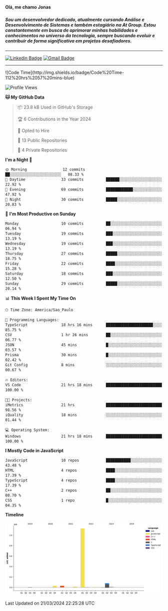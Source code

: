 <h4 align="left">Olá, me chamo Jonas</h4>

###

<h5 align="left">Sou um desenvolvedor dedicado, atualmente cursando Análise e Desenvolvimento de Sistemas e também  estagiário na At Group. Estou constantemente em busca de aprimorar minhas habilidades e conhecimentos no universo da tecnologia, sempre buscando evoluir e contribuir de forma significativa em projetos desafiadores.</h5>

###
<hr>

[![Linkedin Badge](https://img.shields.io/badge/-Jonas%20Neto-065535?style=flat-square&logo=Linkedin&logoColor=white&link=https://www.linkedin.com/in/jonas-nogueira-neto/)](https://www.linkedin.com/in/jonas-nogueira-neto/)
[![Gmail Badge](https://img.shields.io/badge/-nogueiraneto.jonas@gmail.com-065535?style=flat-square&logo=Gmail&logoColor=white&link=mailto:diego.schell.f@gmail.com)](mailto:diego.schell.f@gmail.com)
<hr>
<!--START_SECTION:waka-->
![Code Time](http://img.shields.io/badge/Code%20Time-112%20hrs%2057%20mins-blue)

![Profile Views](http://img.shields.io/badge/Profile%20Views-0-blue)

**🐱 My GitHub Data** 

> 📦 23.8 kB Used in GitHub's Storage 
 > 
> 🏆 6 Contributions in the Year 2024
 > 
> 💼 Opted to Hire
 > 
> 📜 13 Public Repositories 
 > 
> 🔑 4 Private Repositories 
 > 
**I'm a Night 🦉** 

```text
🌞 Morning                12 commits          ██░░░░░░░░░░░░░░░░░░░░░░░   08.33 % 
🌆 Daytime                33 commits          ██████░░░░░░░░░░░░░░░░░░░   22.92 % 
🌃 Evening                69 commits          ████████████░░░░░░░░░░░░░   47.92 % 
🌙 Night                  30 commits          █████░░░░░░░░░░░░░░░░░░░░   20.83 % 
```
📅 **I'm Most Productive on Sunday** 

```text
Monday                   10 commits          ██░░░░░░░░░░░░░░░░░░░░░░░   06.94 % 
Tuesday                  19 commits          ███░░░░░░░░░░░░░░░░░░░░░░   13.19 % 
Wednesday                19 commits          ███░░░░░░░░░░░░░░░░░░░░░░   13.19 % 
Thursday                 27 commits          █████░░░░░░░░░░░░░░░░░░░░   18.75 % 
Friday                   22 commits          ████░░░░░░░░░░░░░░░░░░░░░   15.28 % 
Saturday                 18 commits          ███░░░░░░░░░░░░░░░░░░░░░░   12.50 % 
Sunday                   29 commits          █████░░░░░░░░░░░░░░░░░░░░   20.14 % 
```


📊 **This Week I Spent My Time On** 

```text
🕑︎ Time Zone: America/Sao_Paulo

💬 Programming Languages: 
TypeScript               18 hrs 16 mins      █████████████████████░░░░   85.75 % 
CSV                      1 hr 26 mins        ██░░░░░░░░░░░░░░░░░░░░░░░   06.77 % 
JSON                     45 mins             █░░░░░░░░░░░░░░░░░░░░░░░░   03.57 % 
Prisma                   30 mins             █░░░░░░░░░░░░░░░░░░░░░░░░   02.42 % 
Git Config               8 mins              ░░░░░░░░░░░░░░░░░░░░░░░░░   00.67 % 

🔥 Editors: 
VS Code                  21 hrs 18 mins      █████████████████████████   100.00 % 

🐱‍💻 Projects: 
iMetrics                 21 hrs              █████████████████████████   98.56 % 
iQuality                 18 mins             ░░░░░░░░░░░░░░░░░░░░░░░░░   01.44 % 

💻 Operating System: 
Windows                  21 hrs 18 mins      █████████████████████████   100.00 % 
```

**I Mostly Code in JavaScript** 

```text
JavaScript               10 repos            ███████████░░░░░░░░░░░░░░   43.48 % 
HTML                     4 repos             ████░░░░░░░░░░░░░░░░░░░░░   17.39 % 
TypeScript               4 repos             ████░░░░░░░░░░░░░░░░░░░░░   17.39 % 
C++                      2 repos             ██░░░░░░░░░░░░░░░░░░░░░░░   08.70 % 
CSS                      1 repo              █░░░░░░░░░░░░░░░░░░░░░░░░   04.35 % 
```



**Timeline**

![Lines of Code chart](https://raw.githubusercontent.com/jonasssneto/jonasssneto/main/assets/bar_graph.png)


 Last Updated on 21/03/2024 22:25:28 UTC
<!--END_SECTION:waka-->
###
